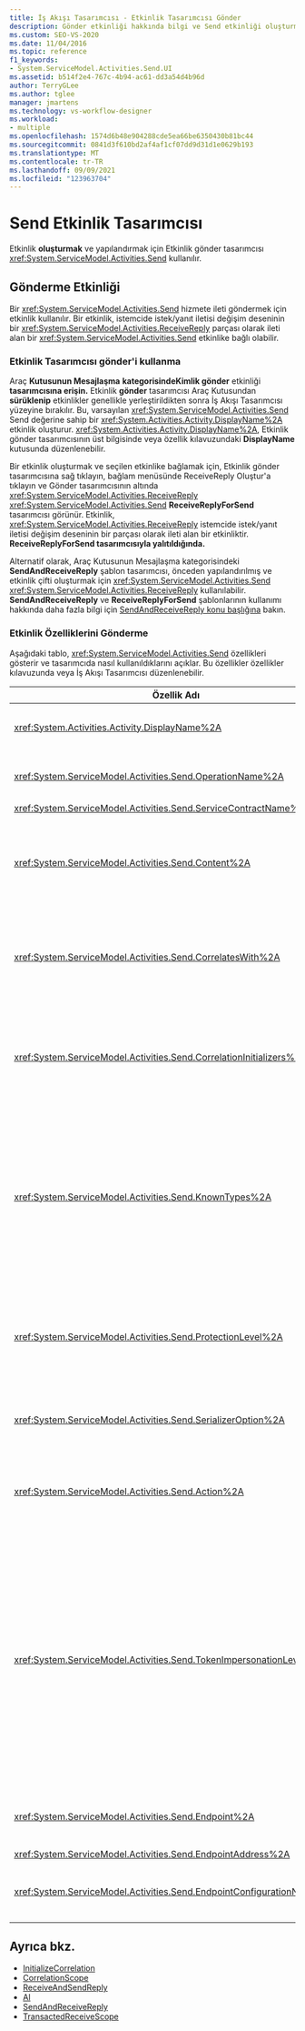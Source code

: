 ```yaml
---
title: İş Akışı Tasarımcısı - Etkinlik Tasarımcısı Gönder
description: Gönder etkinliği hakkında bilgi ve Send etkinliği oluşturmak ve yapılandırmak için Etkinlik gönder tasarımcısını nasıl kullanabileceğinizi öğrenin.
ms.custom: SEO-VS-2020
ms.date: 11/04/2016
ms.topic: reference
f1_keywords:
- System.ServiceModel.Activities.Send.UI
ms.assetid: b514f2e4-767c-4b94-ac61-dd3a54d4b96d
author: TerryGLee
ms.author: tglee
manager: jmartens
ms.technology: vs-workflow-designer
ms.workload:
- multiple
ms.openlocfilehash: 1574d6b48e904288cde5ea66be6350430b81bc44
ms.sourcegitcommit: 0841d3f610bd2af4af1cf07dd9d31d1e0629b193
ms.translationtype: MT
ms.contentlocale: tr-TR
ms.lasthandoff: 09/09/2021
ms.locfileid: "123963704"
---
```

# <a name="send-activity-designer"></a>Send Etkinlik Tasarımcısı

Etkinlik **oluşturmak** ve yapılandırmak için Etkinlik gönder tasarımcısı <xref:System.ServiceModel.Activities.Send> kullanılır.

## <a name="the-send-activity"></a>Gönderme Etkinliği

 Bir <xref:System.ServiceModel.Activities.Send> hizmete ileti göndermek için etkinlik kullanılır. Bir etkinlik, istemcide istek/yanıt iletisi değişim deseninin bir <xref:System.ServiceModel.Activities.ReceiveReply> parçası olarak ileti alan bir <xref:System.ServiceModel.Activities.Send> etkinlike bağlı olabilir.

### <a name="using-the-send-activity-designer"></a>Etkinlik Tasarımcısı gönder'i kullanma

Araç **Kutusunun Mesajlaşma** **kategorisindeKimlik gönder** etkinliği **tasarımcısına erişin.** Etkinlik **gönder** tasarımcısı Araç Kutusundan **sürüklenip** etkinlikler genellikle yerleştirildikten sonra İş Akışı Tasarımcısı yüzeyine bırakılır. Bu, varsayılan <xref:System.ServiceModel.Activities.Send> Send değerine sahip bir <xref:System.Activities.Activity.DisplayName%2A> etkinlik oluşturur. <xref:System.Activities.Activity.DisplayName%2A>, Etkinlik gönder tasarımcısının üst  bilgisinde veya özellik kılavuzundaki **DisplayName** kutusunda düzenlenebilir.

Bir etkinlik oluşturmak ve seçilen etkinlike bağlamak için, Etkinlik gönder tasarımcısına sağ tıklayın, bağlam menüsünde ReceiveReply Oluştur'a tıklayın ve Gönder tasarımcısının altında <xref:System.ServiceModel.Activities.ReceiveReply> <xref:System.ServiceModel.Activities.Send> **ReceiveReplyForSend** tasarımcısı görünür.    Etkinlik, <xref:System.ServiceModel.Activities.ReceiveReply> istemcide istek/yanıt iletisi değişim deseninin bir parçası olarak ileti alan bir etkinliktir. **ReceiveReplyForSend tasarımcısıyla yalıtıldığında.**

Alternatif olarak, Araç Kutusunun Mesajlaşma kategorisindeki **SendAndReceiveReply** şablon tasarımcısı, önceden yapılandırılmış ve etkinlik çifti oluşturmak için   <xref:System.ServiceModel.Activities.Send> <xref:System.ServiceModel.Activities.ReceiveReply> kullanılabilir. **SendAndReceiveReply** ve **ReceiveReplyForSend** şablonlarının kullanımı hakkında daha fazla bilgi için [SendAndReceiveReply konu başlığına](../workflow-designer/sendandreceivereply-template-designer.md) bakın.

### <a name="the-send-activity-properties"></a>Etkinlik Özelliklerini Gönderme

Aşağıdaki tablo, <xref:System.ServiceModel.Activities.Send> özellikleri gösterir ve tasarımcıda nasıl kullanıldıklarını açıklar. Bu özellikler özellikler kılavuzunda veya İş Akışı Tasarımcısı düzenlenebilir.

| Özellik Adı | Gerekli | Kullanım |
|-|----------|-|
| <xref:System.Activities.Activity.DisplayName%2A> | Yanlış | Etkinliğin kolay <xref:System.ServiceModel.Activities.Send> adı. Varsayılan değer Gönder'tir. kesinlikle <xref:System.Activities.Activity.DisplayName%2A> gerekli değildir, ancak bir tane kullanmak en iyi uygulamadır. |
| <xref:System.ServiceModel.Activities.Send.OperationName%2A> | Doğru | Bu etkinlik tarafından çağrılan hizmet işlemi <xref:System.ServiceModel.Activities.Send> adı. Bu özellik, Action özelliği açıkça ayarlanmazsa **Action** özelliği **için** varsayılan değeri oluşturmak için kullanılır. |
| <xref:System.ServiceModel.Activities.Send.ServiceContractName%2A> | Doğru | Çağrılacak hizmetin uygulayan hizmet sözleşmesinin adı. |
| <xref:System.ServiceModel.Activities.Send.Content%2A> | Yanlış | Alacak iletiyi veya parametre içeriğini belirtir. Bir etkinlik veya <xref:System.ServiceModel.Activities.ReceiveMessageContent> etkinlik <xref:System.ServiceModel.Activities.ReceiveParametersContent> olabilir. Özellik kılavuzunda İçerik alanı'nın yanındaki  üç nokta düğmesini seçerek veya Alma etkinliği tasarımcısı  yüzeyinde İçerik etiketinin yanındaki **Tanımla...** düğmesine tıklayarak bu özelliği düzenleyin.  Her ikisi de **İçerik Tanımı iletişim kutusunu** görüntüler. Bu kutunun kullanımı hakkında daha fazla bilgi için İçerik Tanımı [İletişim Kutusu konu başlığına](../workflow-designer/content-definition-dialog-box.md) bakın. |
| <xref:System.ServiceModel.Activities.Send.CorrelatesWith%2A> | Yanlış | İletiyi <xref:System.ServiceModel.Activities.CorrelationHandle> uygun iş akışı örneğine yönlendirmek için kullanılanı belirtir.<br /><br /> İfade Düzenleyicisi iletişim kutusunu açmak için <xref:System.ServiceModel.Activities.Send.CorrelatesWith%2A> özellikler kılavuzunda özelliğin yanındaki üç **nokta düğmesine** tıklayın. Bu iletişim kutusunun kullanımı hakkında daha fazla bilgi için İfade [Düzenleyicisi'ni Kullanma konu başlığına](../workflow-designer/how-to-use-the-expression-editor.md) bakın. |
| <xref:System.ServiceModel.Activities.Send.CorrelationInitializers%2A> | Yanlış | bu etkinliği iş akışı <xref:System.ServiceModel.Activities.CorrelationInitializer> içinde yapılandıran <xref:System.ServiceModel.Activities.CorrelationHandle> birden çok nesne başlatan nesnelerin koleksiyonunu <xref:System.ServiceModel.Activities.Send> belirtir. Özellikler kılavuzunda özelliğin yanındaki üç nokta düğmesine <xref:System.ServiceModel.Activities.Send.CorrelationInitializers%2A> tıklayarak Bağıntı **Başlatıcıları Ekle iletişim kutusunu** açın. Bu kutuyu kullanma hakkında daha fazla bilgi için [CorrelationInitializers Ekle İletişim Kutusu konu başlığına](../workflow-designer/add-correlationinitializers-dialog-box.md) bakın. |
| <xref:System.ServiceModel.Activities.Send.KnownTypes%2A> | Yanlış | Bu etkinlik tarafından çağrılan hizmet işlemi için bilinen türlerden bir <xref:System.ServiceModel.Activities.Send> koleksiyon. Bu özellik, olarak ayarlanmış özellik ile <xref:System.ServiceModel.Activities.Receive.SerializerOption%2A> birlikte <xref:System.Runtime.Serialization.DataContractSerializer> kullanılmalıdır. Kullanılırsa <xref:System.Xml.Serialization.XmlSerializer> yoksayılır.<br /><br /> özellik kılavuzunda **KnownTypes** alanı yanındaki üç nokta düğmesini seçerek ilgili türleri **ekyebilirsiniz** Tür Koleksiyonu Düzenleyicisi iletişim kutusunu açın.<br /><br /> özellik kılavuzunda **KnownTypes** alanı yanındaki üç nokta düğmesini seçerek ilgili türleri **ekyebilirsiniz** Tür Koleksiyonu Düzenleyicisi iletişim kutusunu açın. Bu kutuyu kullanma hakkında daha fazla bilgi için Tür [Koleksiyonu Düzenleyicisi İletişim Kutusu konu başlığına](../workflow-designer/type-collection-editor-dialog-box.md) bakın. |
| <xref:System.ServiceModel.Activities.Send.ProtectionLevel%2A> | Doğru | İleti <xref:System.Net.Security.ProtectionLevel> için belirtir.<br /><br /> 1.  <xref:System.Net.Security.ProtectionLevel> Yalnızca kimlik doğrulaması anlamına gelir.<br />2.  <xref:System.Net.Security.ProtectionLevel> aktarılan verilerin bütünlüğünü sağlamaya yardımcı olmak için veri imzalama anlamına gelir.<br />3.  <xref:System.Net.Security.ProtectionLevel> aktarılan verilerin gizliliğini ve bütünlüğünü sağlamaya yardımcı olmak için verileri şifreleme ve imzalama anlamına gelir. |
| <xref:System.ServiceModel.Activities.Send.SerializerOption%2A> | Doğru | Etkinlik tarafından çağrılarak hizmet işlemi için kullanmak üzere seri hale <xref:System.ServiceModel.Activities.Send> getirici. Varsayılan değer, sağlanan bir veri sözleşmesini kullanarak bir türün örneğini bir XML akışında veya belgede seri hale getiren ve seri durumdan alan <xref:System.Runtime.Serialization.DataContractSerializer> değeridir. |
| <xref:System.ServiceModel.Activities.Send.Action%2A> | Yanlış | İletinin eylem üst bilgilerini belirtir. Açıkça ayarlanmaması, değerinin varsayılan değeri: `https://tempuri.org/{service contract namespace}/{service contract name}/{operation name}` . Bir etkinlikte belirtilirse, iletinin doğru teslimi için iletiyi <xref:System.ServiceModel.Activities.Send> <xref:System.ServiceModel.Activities.Receive> alan etkinliğin aynı değere sahip olması gerekir. |
| <xref:System.ServiceModel.Activities.Send.TokenImpersonationLevel%2A> | | İletinin <xref:System.Security.Principal.TokenImpersonationLevel> alıcısı için izin verilen. Güvenlik kimliğe bürünme düzeylerini tanımlar ve bu düzey, bir sunucu işleminin bir istemci işlemi adına ne derece davrana bir işlemle ilgili olarak hareket yetkisine sahip olduğunu yönetir.<xref:System.Security.Principal.TokenImpersonationLevel> kimliğe bürünme düzeyinin atanmamış olduğunu gösterir. <xref:System.Security.Principal.TokenImpersonationLevel> , sunucu işleminin istemci hakkında tanımlama bilgileri edinemey olduğunu ve istemcinin kimliğine bürünemey olduğunu gösterir. <xref:System.Security.Principal.TokenImpersonationLevel> , sunucu işleminin güvenlik tanımlayıcıları ve ayrıcalıklar gibi istemci hakkında bilgi edinebilir, ancak istemcinin kimliğine bürünemey olduğunu gösterir. Bu, tabloları ve görünümleri dışarı aktaran veritabanı ürünleri gibi kendi nesnelerini dışarı aktaran sunucular için yararlıdır. Sunucu, alınan istemci güvenliği bilgilerini kullanarak, istemcinin güvenlik bağlamını kullanan diğer hizmetleri kullanamadan erişim doğrulama kararları alabilir. <xref:System.Security.Principal.TokenImpersonationLevel> , sunucu işleminin yerel sisteminde istemcinin güvenlik bağlamının kimliğine bürünüle olduğunu gösterir. Sunucu, uzak sistemlerde istemcinin kimliğine bürünamaz. <xref:System.Security.Principal.TokenImpersonationLevel> , sunucu işleminin uzak sistemlerde istemcinin güvenlik bağlamının kimliğine bürünüle olduğunu gösterir. |
| <xref:System.ServiceModel.Activities.Send.Endpoint%2A> | | <xref:System.ServiceModel.Endpoint>Etkinliğin <xref:System.ServiceModel.Activities.Send> iletiyi gönderdiği. Bu özellik ayarlanırsa özelliği <xref:System.ServiceModel.Activities.Send.EndpointConfigurationName%2A> **null olmalıdır.** |
| <xref:System.ServiceModel.Activities.Send.EndpointAddress%2A> | | İletinin <xref:System.ServiceModel.EndpointAddress> gönderildiği. |
| <xref:System.ServiceModel.Activities.Send.EndpointConfigurationName%2A> | | Uç nokta yapılandırmasının adı. Bu özellik, bir yapılandırma dosyasında uç nokta yapılandırırken ayarlanır. Bu özellik, yapılandırma dosyanız içinde öğesinde **\<endpoint>** verilen ad olarak ayar gerekir. Bu özellik ayarlanırsa, özelliği <xref:System.ServiceModel.Activities.Send.Endpoint%2A> **null olmalıdır.** |

## <a name="see-also"></a>Ayrıca bkz.

- [InitializeCorrelation](../workflow-designer/initializecorrelation-activity-designer.md)
- [CorrelationScope](../workflow-designer/correlationscope-activity-designer.md)
- [ReceiveAndSendReply](../workflow-designer/receiveandsendreply-template-designer.md)
- [Al](../workflow-designer/receive-activity-designer.md)
- [SendAndReceiveReply](../workflow-designer/sendandreceivereply-template-designer.md)
- [TransactedReceiveScope](../workflow-designer/transactedreceivescope-activity-designer.md)